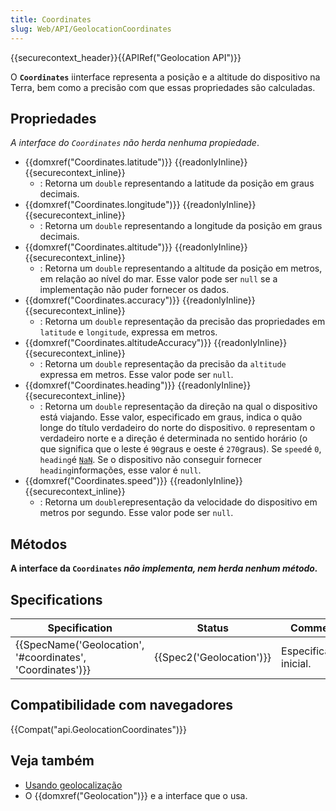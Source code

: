 ```yaml
---
title: Coordinates
slug: Web/API/GeolocationCoordinates
---
```


{{securecontext_header}}{{APIRef("Geolocation API")}}

O **`Coordinates`** iinterface representa a posição e a altitude do dispositivo na Terra, bem como a precisão com que essas propriedades são calculadas.

## Propriedades

_A interface do `Coordinates` não herda nenhuma propiedade_.

- {{domxref("Coordinates.latitude")}} {{readonlyInline}} {{securecontext_inline}}
  - : Retorna um `double` representando a latitude da posição em graus decimais.
- {{domxref("Coordinates.longitude")}} {{readonlyInline}} {{securecontext_inline}}
  - : Retorna um `double` representando a longitude da posição em graus decimais.
- {{domxref("Coordinates.altitude")}} {{readonlyInline}} {{securecontext_inline}}
  - : Retorna um `double` representando a altitude da posição em metros, em relação ao nível do mar. Esse valor pode ser `null` se a implementação não puder fornecer os dados.
- {{domxref("Coordinates.accuracy")}} {{readonlyInline}} {{securecontext_inline}}
  - : Retorna um `double` representação da precisão das propriedades em `latitude` e `longitude`, expressa em metros.
- {{domxref("Coordinates.altitudeAccuracy")}} {{readonlyInline}} {{securecontext_inline}}
  - : Retorna um `double` representação da precisão da `altitude` expressa em metros. Esse valor pode ser `null`.
- {{domxref("Coordinates.heading")}} {{readonlyInline}} {{securecontext_inline}}
  - : Retorna um `double` representação da direção na qual o dispositivo está viajando. Esse valor, especificado em graus, indica o quão longe do título verdadeiro do norte do dispositivo. `0` representam o verdadeiro norte e a direção é determinada no sentido horário (o que significa que o leste é `90`graus e oeste é `270`graus). Se `speed`é `0`, `heading`é [`NaN`](/pt-BR/docs/JavaScript/Reference/Global_Objects/NaN). Se o dispositivo não conseguir fornecer `heading`informações, esse valor é `null`.
- {{domxref("Coordinates.speed")}} {{readonlyInline}} {{securecontext_inline}}
  - : Retorna um `double`representação da velocidade do dispositivo em metros por segundo. Esse valor pode ser `null`.

## Métodos

**A interface da `Coordinates` _não implementa, nem herda nenhum método._**

## Specifications

| Specification                                                                | Status                           | Comment                |
| ---------------------------------------------------------------------------- | -------------------------------- | ---------------------- |
| {{SpecName('Geolocation', '#coordinates', 'Coordinates')}} | {{Spec2('Geolocation')}} | Especificação inicial. |

## Compatibilidade com navegadores

{{Compat("api.GeolocationCoordinates")}}

## Veja também

- [Usando geolocalização](/pt-BR/docs/Web/API/Geolocation)
- O {{domxref("Geolocation")}} e a interface que o usa.
